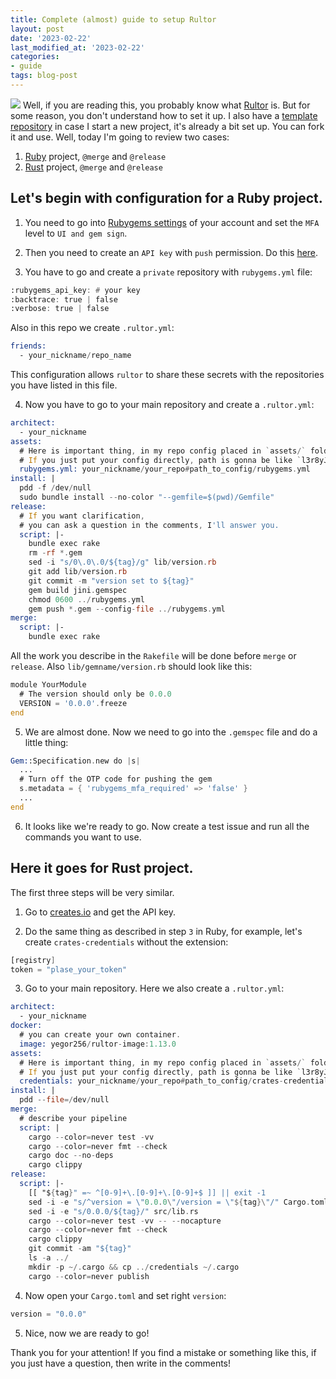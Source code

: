 ```yaml
---
title: Сomplete (almost) guide to setup Rultor
layout: post
date: '2023-02-22'
last_modified_at: '2023-02-22'
categories:
- guide
tags: blog-post
---
```

![](https://external-content.duckduckgo.com/iu/?u=https%3A%2F%2Fwww.javacodegeeks.com%2Fwp-content%2Fuploads%2F2014%2F09%2Flogo1.png&f=1&nofb=1&ipt=bd2c2dc11f87b075dcaf2e4fccde0de7ce57dada3e9a898ba3fda7439453cfc3&ipo=images)
Well, if you are reading this, you probably know what [Rultor](https://doc.rultor.com/) is. 
But for some reason, you don't understand how to set it up.
I also have a [template repository](https://github.com/l3r8yJ/elegant)
in case I start a new project,
it's already a bit set up.
You can fork it and use.
Well, today I'm going to review two cases:
1) [Ruby](#ruby) project, `@merge` and `@release`
2) [Rust](#rust) project, `@merge` and `@release`



<div id="ruby">
  <h2>Let's begin with configuration for a Ruby project.</h2>
</div>

1) You need to go into [Rubygems settings](https://rubygems.org/settings/edit) of your account and set the `MFA` level to `UI and gem sign`.

2) Then you need to create an `API key` with `push` permission. Do this [here](https://rubygems.org/profile/api_keys).

3) You have to go and create a `private` repository with `rubygems.yml` file:
```asm
:rubygems_api_key: # your key
:backtrace: true | false
:verbose: true | false
```
Also in this repo we create `.rultor.yml`:
```asm
friends:
  - your_nickname/repo_name
```
This configuration allows `rultor` to share these secrets with the repositories you have listed in this file.


4) Now you have to go to your main repository and create a `.rultor.yml`:
```asm
architect:
  - your_nickname
assets:
  # Here is important thing, in my repo config placed in `assets/` folder.
  # If you just put your config directly, path is gonna be like `l3r8yJ/repo#rubygems.yml`
  rubygems.yml: your_nickname/your_repo#path_to_config/rubygems.yml
install: |
  pdd -f /dev/null
  sudo bundle install --no-color "--gemfile=$(pwd)/Gemfile"
release:
  # If you want clarification, 
  # you can ask a question in the comments, I'll answer you.
  script: |-
    bundle exec rake
    rm -rf *.gem
    sed -i "s/0\.0\.0/${tag}/g" lib/version.rb
    git add lib/version.rb
    git commit -m "version set to ${tag}"
    gem build jini.gemspec
    chmod 0600 ../rubygems.yml
    gem push *.gem --config-file ../rubygems.yml
merge:
  script: |-
    bundle exec rake
```
All the work you describe in the `Rakefile` will be done before `merge` or `release`.
Also `lib/gemname/version.rb` should look like this:
```asm
module YourModule
  # The version should only be 0.0.0
  VERSION = '0.0.0'.freeze
end
```

5) We are almost done. Now we need to go into the `.gemspec` file and do a little thing:
```asm
Gem::Specification.new do |s|
  ...
  # Turn off the OTP code for pushing the gem
  s.metadata = { 'rubygems_mfa_required' => 'false' }
  ...
end
```

6) It looks like we're ready to go. Now create a test issue and run all the commands you want to use.

<div id="rust">
  <h2>Here it goes for Rust project.</h2>
</div>

The first three steps will be very similar.

1) Go to [creates.io](https://crates.io/settings/tokens) and get the API key.

2) Do the same thing as described in step `3` in Ruby, for example, let's create `crates-credentials` without the extension:
```asm
[registry]
token = "plase_your_token"
```

3) Go to your main repository. Here we also create a `.rultor.yml`:
```asm
architect:
  - your_nickname
docker:
  # you can create your own container.
  image: yegor256/rultor-image:1.13.0
assets:
  # Here is important thing, in my repo config placed in `assets/` folder.
  # If you just put your config directly, path is gonna be like `l3r8yJ/repo#crates-credentials
  credentials: your_nickname/your_repo#path_to_config/crates-credentials
install: |
  pdd --file=/dev/null
merge:
  # describe your pipeline
  script: |
    cargo --color=never test -vv
    cargo --color=never fmt --check
    cargo doc --no-deps
    cargo clippy
release:
  script: |-
    [[ "${tag}" =~ ^[0-9]+\.[0-9]+\.[0-9]+$ ]] || exit -1
    sed -i -e "s/^version = \"0.0.0\"/version = \"${tag}\"/" Cargo.toml
    sed -i -e "s/0.0.0/${tag}/" src/lib.rs
    cargo --color=never test -vv -- --nocapture
    cargo --color=never fmt --check
    cargo clippy
    git commit -am "${tag}"
    ls -a ../
    mkdir -p ~/.cargo && cp ../credentials ~/.cargo
    cargo --color=never publish
```
4) Now open your `Cargo.toml` and set right `version`:
```asm
version = "0.0.0"
```

5) Nice, now we are ready to go!

Thank you for your attention! If you find a mistake or something like this, if you just have a question, then write in the comments!


